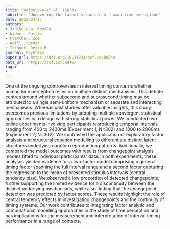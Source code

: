 ```yaml
---
title: Sadibolova et al. (2023)
subtitle: 'Uncovering the latent structure of human time perception'
date: 2023/04/17
authors:
- Sadibolova, Renata
- Widmer, Curtis
- Fletcher, Zoe
- Weill, Soraya
- Terhune, Devin B
journal: PsyArXiv
paper_url: https://doi.org/10.31234/osf.io/b92hn
data_url: https://osf.io/cbd4w/
tags:
-
---
```


One of the ongoing controversies in interval timing concerns whether human time perception relies on multiple distinct mechanisms. This debate centres around whether subsecond and suprasecond timing may be attributed to a single semi-uniform mechanism or separate and interacting mechanisms. Whereas past studies offer valuable insights, this study overcomes previous limitations by adopting multiple convergent statistical approaches in a design with strong statistical power. We conducted two online experiments involving participants reproducing temporal intervals ranging from 400 to 2400ms (Experiment 1; N=302) and 1000 to 2000ms (Experiment 2; N=302). We contrasted the application of exploratory factor analysis and structural equation modelling to differentiate distinct latent structures underlying duration reproduction patterns. Additionally, we compared the model outcomes with results from changepoint analysis models fitted to individual participants' data. In both experiments, these analyses yielded evidence for a two-factor model comprising a general timing factor spanning the full interval range and a second factor capturing the regression to the mean of presented stimulus intervals (central tendency bias). We observed a low proportion of detected changepoints, further supporting the limited evidence for a discontinuity between the distinct underlying mechanisms, while also finding that the changepoint detection was predicted by factor scores. These results highlight the role of central tendency effects in investigating changepoints and the continuity of timing systems. Our work contributes to integrating factor analytic and computational modelling approaches in the study of time perception and has implications for the measurement and interpretation of interval timing performance in a range of contexts.
